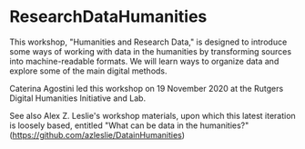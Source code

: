 # ResearchDataHumanities
This workshop, "Humanities and Research Data," is designed to introduce some ways of working with data in the humanities by transforming sources into machine-readable formats. We will learn ways to organize data and explore some of the main digital methods.

Caterina Agostini led this workshop on 19 November 2020 at the Rutgers Digital Humanities Initiative and Lab. 

See also Alex Z. Leslie's workshop materials, upon which this latest iteration is loosely based, entitled "What can be data in the humanities?" (https://github.com/azleslie/DatainHumanities)
